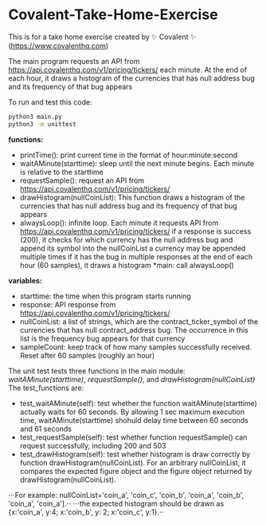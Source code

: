 # Covalent-Take-Home-Exercise
This is for a take home exercise created by :sparkles: Covalent :sparkles: (https://www.covalenthq.com)


The main program requests an API from https://api.covalenthq.com/v1/pricing/tickers/ each minute.
At the end of each hour, it draws a histogram of the currencies that has null address bug and its frequency of that bug appears


To run and test this code:
```bash
python3 main.py
python3 -m unittest
```

**functions:**
* printTime(): print current time in the format of hour:minute:second
* waitAMinute(starttime): sleep until the next minute begins. Each minute is relative to the starttime
* requestSample(): request an API from https://api.covalenthq.com/v1/pricing/tickers/
* drawHistogram(nullCoinList): This function draws a histogram of the currencies that has null address bug and its frequency of that bug appears
* alwaysLoop(): infinite loop. Each minute it requests API from https://api.covalenthq.com/v1/pricing/tickers/ if a response is success (200), it checks for which currency has the null address bug and append its symbol into the nullCoinList a currency may be appended multiple times if it has the bug in multiple responses at the end of each hour (60 samples), it draws a histogram 
*main: call alwaysLoop()
    
**variables:**
* starttime: the time when this program starts running
* response: API response from https://api.covalenthq.com/v1/pricing/tickers/
* nullCoinList: a list of strings, which are the contract_ticker_symbol of the currencies that has null contract_address bug. The occurrence in this list is the frequency bug appears for that currency
* sampleCount: keep track of how many samples successfully received. Reset after 60 samples (roughly an hour)


The unit test tests three functions in the main module: *waitAMinute(starttime)*, *requestSample()*, and *drawHistogram(nullCoinList)*
The test_functions are:
* test_waitAMinute(self): test whether the function waitAMinute(starttime) actually waits for 60 seconds. By allowing 1 sec maximum execution time, waitAMinute(starttime) shohuld delay time between 60 seconds and 61 seconds
* test_requestSample(self): test whether function requestSample() can request successfully, including 200 and 503
* test_drawHistogram(self): test whether histogram is draw correctly by function drawHistogram(nullCoinList). For an arbitrary nullCoinList, it compares the expected figure object and the figure object returned by drawHistogram(nullCoinList). 

⋅⋅⋅For example: nullCoinList='coin_a', 'coin_c', 'coin_b', 'coin_a', 'coin_b', 'coin_a', 'coin_a'].⋅⋅
⋅⋅⋅the expected histogram should be drawn as {x:'coin_a', y:4;  x:'coin_b', y: 2;  x:'coin_c', y:1}.⋅⋅
